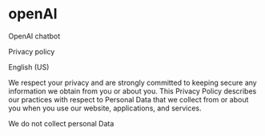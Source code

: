# openAI
OpenAI chatbot

Privacy policy

English (US)

We respect your privacy and are strongly committed to keeping secure any information we obtain from you or about you. This Privacy Policy describes our practices with respect to Personal Data that we collect from or about you when you use our website, applications, and services. 

We do not collect personal Data

